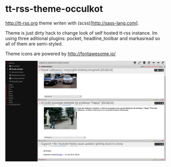 tt-rss-theme-occulkot
=====================

http://tt-rss.org theme writen with (scss)[http://sass-lang.com].

Theme is just dirty hack to change look of self hosted tt-rss instance. Im using three aditional plugins: pocket, headline_toolbar and markasread so all of them are semi-styled.

Theme icons are powered by http://fontawesome.io/

![Theme preview](./theme.png)
